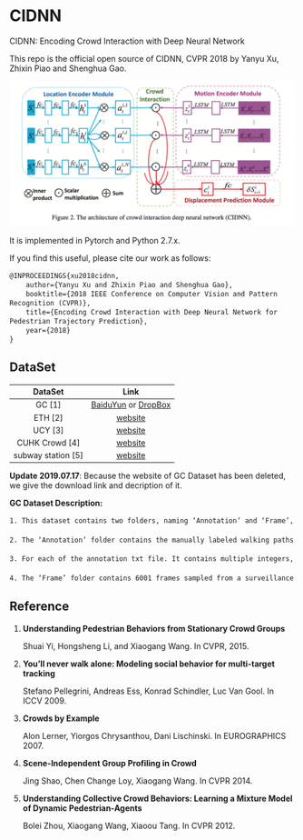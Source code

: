 # CIDNN 
CIDNN: Encoding Crowd Interaction with Deep Neural Network 

This repo is the official open source of CIDNN, CVPR 2018 by Yanyu Xu, Zhixin Piao and Shenghua Gao. 

![architecture](img/architecture.png)

It is implemented in Pytorch and Python 2.7.x.

If you find this useful, please cite our work as follows:

```
@INPROCEEDINGS{xu2018cidnn, 
	author={Yanyu Xu and Zhixin Piao and Shenghua Gao}, 
	booktitle={2018 IEEE Conference on Computer Vision and Pattern Recognition (CVPR)}, 
	title={Encoding Crowd Interaction with Deep Neural Network for Pedestrian Trajectory Prediction}, 
	year={2018}
}
```

## DataSet

|      DataSet       |                             Link                             |
| :----------------: | :----------------------------------------------------------: |
|       GC [1]       | [BaiduYun](https://pan.baidu.com/s/1dD0EmXF) or [DropBox](https://www.dropbox.com/s/7y90xsxq0l0yv8d/cvpr2015_pedestrianWalkingPathDataset.rar?dl=0) |
|      ETH [2]       | [website](http://www.vision.ee.ethz.ch/~stefpell/lta/index.html) |
|      UCY [3]       | [website](https://graphics.cs.ucy.ac.cy/research/downloads/crowd-data) |
|   CUHK Crowd [4]   | [website](http://www.ee.cuhk.edu.hk/~jshao/projects/CUHKcrowd_files/cuhk_crowd_dataset.htm) |
| subway station [5] | [website](http://www.ee.cuhk.edu.hk/~xgwang/grandcentral.html) |

**Update 2019.07.17**: Because the website of GC Dataset has been deleted, we give the download link and decription of it.

**GC Dataset Description:**

```reStructuredText
1. This dataset contains two folders, naming ‘Annotation’ and ‘Frame’, respectively.

2. The ‘Annotation’ folder contains the manually labeled walking paths of 12,684 pedestrians. Annotations are named as ‘XXXXXX.txt’. ‘XXXXXX’ is pedestrian index.

3. For each of the annotation txt file. It contains multiple integers, corresponding to the (x,y,t)s of the current pedestrian. ‘x’ and ‘y’ are point coordinates and ‘t’ is frame index. There should be 3N integers if this pedestrian appears in N frames. All pedestrians within Frame 000000 to 100000 are labeled from the time point he(she) arrives to the time point he(she) leaves.

4. The ‘Frame’ folder contains 6001 frames sampled from a surveillance video captured at the Grand Central Train Station of New York. These frames are named as ‘XXXXXX.jpg’. ‘XXXXXX’ is frame index. It starts from ‘000000’ and ends at ‘120000’. One frame is sampled every 20 frames from the surveillance video clip.
```



## Reference

1. **Understanding Pedestrian Behaviors from Stationary Crowd Groups**

   Shuai Yi, Hongsheng Li, and Xiaogang Wang.  In CVPR, 2015.

2. **You’ll never walk alone: Modeling social behavior for multi-target tracking**

   Stefano Pellegrini, Andreas Ess, Konrad Schindler, Luc Van Gool. In ICCV 2009.

3. **Crowds by Example**

   Alon Lerner, Yiorgos Chrysanthou, Dani Lischinski. In EUROGRAPHICS 2007.

4. **Scene-Independent Group Profiling in Crowd**

   Jing Shao, Chen Change Loy, Xiaogang Wang. In CVPR 2014.

5. **Understanding Collective Crowd Behaviors: Learning a Mixture Model of Dynamic Pedestrian-Agents**

   Bolei Zhou, Xiaogang Wang, Xiaoou Tang. In CVPR 2012.

